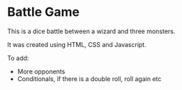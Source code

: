 # Battle Game

This is a dice battle between a wizard and three monsters.

It was created using HTML, CSS and Javascript.

To add: 
- More opponents
- Conditionals, if there is a double roll, roll again etc 
